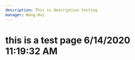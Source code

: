 ```yaml
---
description: This is description testing
manager: Wang.Hui
---
```

# this is a test page 6/14/2020 11:19:32 AM